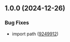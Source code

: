 ## 1.0.0 (2024-12-26)

### Bug Fixes

* import path ([9249912](https://github.com/gutenye/script.js/commit/924991212fa64d6b536e272065bbf62353fae868))
